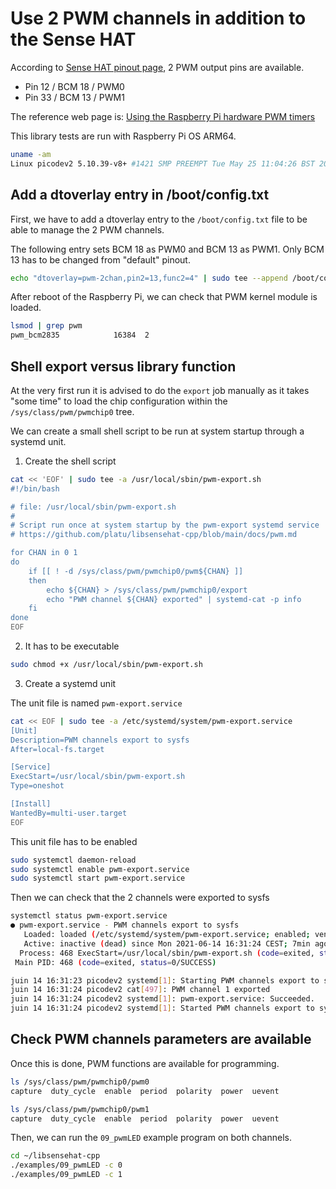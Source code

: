 # Use 2 PWM channels in addition to the Sense HAT

According to [Sense HAT pinout page](https://en.pinout.xyz/pinout/sense_hat), 2
PWM output pins are available.

- Pin 12 / BCM 18 / PWM0
- Pin 33 / BCM 13 / PWM1

The reference web page is: [Using the Raspberry Pi hardware PWM timers](https://jumpnowtek.com/rpi/Using-the-Raspberry-Pi-Hardware-PWM-timers.html)

This library tests are run with Raspberry Pi OS ARM64.

```bash
uname -am
Linux picodev2 5.10.39-v8+ #1421 SMP PREEMPT Tue May 25 11:04:26 BST 2021 aarch64 GNU/Linux
```

## Add a dtoverlay entry in /boot/config.txt

First, we have to add a dtoverlay entry to the `/boot/config.txt` file to be
able to manage the 2 PWM channels.

The following entry sets BCM 18 as PWM0 and BCM 13 as PWM1. Only BCM 13 has to
be changed from "default" pinout.

```bash
echo "dtoverlay=pwm-2chan,pin2=13,func2=4" | sudo tee --append /boot/config.txt
```

After reboot of the Raspberry Pi, we can check that PWM kernel module is loaded.

```bash
lsmod | grep pwm
pwm_bcm2835            16384  2
```

## Shell export versus library function

At the very first run it is advised to do the `export` job manually as it takes
"some time" to load the chip configuration within the `/sys/class/pwm/pwmchip0`
tree.

We can create a small shell script to be run at system startup through a
systemd unit.

1. Create the shell script

```bash
cat << 'EOF' | sudo tee -a /usr/local/sbin/pwm-export.sh
#!/bin/bash

# file: /usr/local/sbin/pwm-export.sh
#
# Script run once at system startup by the pwm-export systemd service
# https://github.com/platu/libsensehat-cpp/blob/main/docs/pwm.md

for CHAN in 0 1
do
	if [[ ! -d /sys/class/pwm/pwmchip0/pwm${CHAN} ]]
	then
		echo ${CHAN} > /sys/class/pwm/pwmchip0/export
		echo "PWM channel ${CHAN} exported" | systemd-cat -p info
	fi
done
EOF
```

2. It has to be executable

```bash
sudo chmod +x /usr/local/sbin/pwm-export.sh
```

3. Create a systemd unit

The unit file is named `pwm-export.service`

```bash
cat << EOF | sudo tee -a /etc/systemd/system/pwm-export.service
[Unit]
Description=PWM channels export to sysfs
After=local-fs.target

[Service]
ExecStart=/usr/local/sbin/pwm-export.sh
Type=oneshot

[Install]
WantedBy=multi-user.target
EOF
```

This unit file has to be enabled

```bash
sudo systemctl daemon-reload
sudo systemctl enable pwm-export.service
sudo systemctl start pwm-export.service
```

Then we can check that the 2 channels were exported to sysfs

```bash
systemctl status pwm-export.service
● pwm-export.service - PWM channels export to sysfs
   Loaded: loaded (/etc/systemd/system/pwm-export.service; enabled; vendor preset: enabled)
   Active: inactive (dead) since Mon 2021-06-14 16:31:24 CEST; 7min ago
  Process: 468 ExecStart=/usr/local/sbin/pwm-export.sh (code=exited, status=0/SUCCESS)
 Main PID: 468 (code=exited, status=0/SUCCESS)

juin 14 16:31:23 picodev2 systemd[1]: Starting PWM channels export to sysfs...
juin 14 16:31:24 picodev2 cat[497]: PWM channel 1 exported
juin 14 16:31:24 picodev2 systemd[1]: pwm-export.service: Succeeded.
juin 14 16:31:24 picodev2 systemd[1]: Started PWM channels export to sysfs.
```

## Check PWM channels parameters are available

Once this is done, PWM functions are available for programming.

```bash
ls /sys/class/pwm/pwmchip0/pwm0
capture  duty_cycle  enable  period  polarity  power  uevent

ls /sys/class/pwm/pwmchip0/pwm1
capture  duty_cycle  enable  period  polarity  power  uevent
```

Then, we can run the `09_pwmLED` example program on both channels.

```bash
cd ~/libsensehat-cpp
./examples/09_pwmLED -c 0
./examples/09_pwmLED -c 1
```
